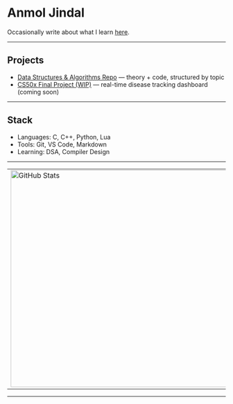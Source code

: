 # Anmol Jindal

Occasionally write about what I learn [here](https://medium.com/@timelessrecall).

---

## Projects

- [Data Structures & Algorithms Repo](https://github.com/TheTimelessRecall/Data-Structures-Algorithms) — theory + code, structured by topic
- [CS50x Final Project (WIP)](https://github.com/TheTimelessRecall) — real-time disease tracking dashboard (coming soon)

---

## Stack

- Languages: C, C++, Python, Lua
- Tools: Git, VS Code, Markdown
- Learning: DSA, Compiler Design

---


<table>
  <tr>
    <td><img src="https://github-readme-stats.vercel.app/api?username=TheTimelessRecall&show_icons=true&count_private=true&hide_title=true&theme=dark" alt="GitHub Stats" width="500"/></td>
    <td><img src="https://github-readme-streak-stats.herokuapp.com/?user=TheTimelessRecall&theme=dark&hide_border=true" alt="GitHub Streak" width="500"/></td>
  </tr>
</table>


---



